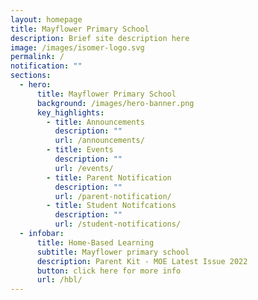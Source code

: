 ```yaml
---
layout: homepage
title: Mayflower Primary School
description: Brief site description here
image: /images/isomer-logo.svg
permalink: /
notification: ""
sections:
  - hero:
      title: Mayflower Primary School
      background: /images/hero-banner.png
      key_highlights:
        - title: Announcements
          description: ""
          url: /announcements/
        - title: Events
          description: ""
          url: /events/
        - title: Parent Notification
          description: ""
          url: /parent-notification/
        - title: Student Notifcations
          description: ""
          url: /student-notifications/
  - infobar:
      title: Home-Based Learning
      subtitle: Mayflower primary school
      description: Parent Kit - MOE Latest Issue 2022
      button: click here for more info
      url: /hbl/
---
```


